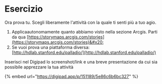 # Esercizio

Ora prova tu. Scegli liberamente l'attività con la quale ti senti più a tuo agio.

1. Applicaautonomamente quanto abbiamo visto nella sezione Arcgis. Parti da qua [https://storymaps.arcgis.com/stories](https://storymaps.arcgis.com/stories)&#x20;
2. Se vuoi prova una piattaforma diversa: [http://hdlab.stanford.edu/palladio/](http://hdlab.stanford.edu/palladio/)

Inserisci nel Digipad lo screenshot/link e una breve presentazione da cui sia possibile apprezzare la tua attività&#x20;

{% embed url="https://digipad.app/p/151189/5e86c6b6bc327" %}

